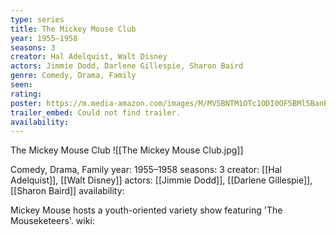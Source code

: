 ```yaml
---
type: series
title: The Mickey Mouse Club
year: 1955–1958
seasons: 3
creator: Hal Adelquist, Walt Disney
actors: Jimmie Dodd, Darlene Gillespie, Sharon Baird
genre: Comedy, Drama, Family
seen:
rating: 
poster: https://m.media-amazon.com/images/M/MV5BNTM1OTc1ODI0OF5BMl5BanBnXkFtZTcwNTkwNzgyMQ@@._V1_SX300.jpg
trailer_embed: Could not find trailer.
availability:
---
```

The Mickey Mouse Club
![[The Mickey Mouse Club.jpg]]

Comedy, Drama, Family
year: 1955–1958
seasons: 3
creator: [[Hal Adelquist]], [[Walt Disney]]
actors: [[Jimmie Dodd]], [[Darlene Gillespie]], [[Sharon Baird]]
availability:

Mickey Mouse hosts a youth-oriented variety show featuring 'The Mouseketeers'.
wiki: 



